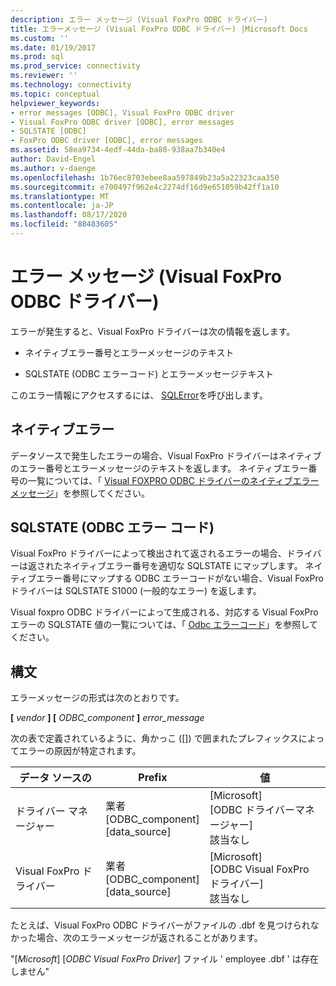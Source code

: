 ```yaml
---
description: エラー メッセージ (Visual FoxPro ODBC ドライバー)
title: エラーメッセージ (Visual FoxPro ODBC ドライバー) |Microsoft Docs
ms.custom: ''
ms.date: 01/19/2017
ms.prod: sql
ms.prod_service: connectivity
ms.reviewer: ''
ms.technology: connectivity
ms.topic: conceptual
helpviewer_keywords:
- error messages [ODBC], Visual FoxPro ODBC driver
- Visual FoxPro ODBC driver [ODBC], error messages
- SQLSTATE [ODBC]
- FoxPro ODBC driver [ODBC], error messages
ms.assetid: 58ea9734-4edf-44da-ba80-938aa7b340e4
author: David-Engel
ms.author: v-daenge
ms.openlocfilehash: 1b76ec8703ebee8aa597849b23a5a22323caa350
ms.sourcegitcommit: e700497f962e4c2274df16d9e651059b42ff1a10
ms.translationtype: MT
ms.contentlocale: ja-JP
ms.lasthandoff: 08/17/2020
ms.locfileid: "88483605"
---
```

# <a name="error-messages-visual-foxpro-odbc-driver"></a>エラー メッセージ (Visual FoxPro ODBC ドライバー)
エラーが発生すると、Visual FoxPro ドライバーは次の情報を返します。  
  
-   ネイティブエラー番号とエラーメッセージのテキスト  
  
-   SQLSTATE (ODBC エラーコード) とエラーメッセージテキスト  
  
 このエラー情報にアクセスするには、 [SQLError](../../odbc/microsoft/sqlerror-visual-foxpro-odbc-driver.md)を呼び出します。  
  
## <a name="native-errors"></a>ネイティブエラー  
 データソースで発生したエラーの場合、Visual FoxPro ドライバーはネイティブのエラー番号とエラーメッセージのテキストを返します。 ネイティブエラー番号の一覧については、「 [Visual FOXPRO ODBC ドライバーのネイティブエラーメッセージ](../../odbc/microsoft/visual-foxpro-odbc-driver-native-error-messages.md)」を参照してください。  
  
## <a name="sqlstate-odbc-error-codes"></a>SQLSTATE (ODBC エラー コード)  
 Visual FoxPro ドライバーによって検出されて返されるエラーの場合、ドライバーは返されたネイティブエラー番号を適切な SQLSTATE にマップします。 ネイティブエラー番号にマップする ODBC エラーコードがない場合、Visual FoxPro ドライバーは SQLSTATE S1000 (一般的なエラー) を返します。  
  
 Visual foxpro ODBC ドライバーによって生成される、対応する Visual FoxPro エラーの SQLSTATE 値の一覧については、「 [Odbc エラーコード](../../odbc/microsoft/odbc-error-codes-visual-foxpro-odbc-driver.md)」を参照してください。  
  
## <a name="syntax"></a>構文  
 エラーメッセージの形式は次のとおりです。  
  
 **[** *vendor* **] [** *ODBC_component* **]** *error_message*  
  
 次の表で定義されているように、角かっこ ([]) で囲まれたプレフィックスによってエラーの原因が特定されます。  
  
|データ ソースの|Prefix|値|  
|-----------------|------------|-----------|  
|ドライバー マネージャー|業者<br />[ODBC_component]<br />[data_source]|[Microsoft]<br />[ODBC ドライバーマネージャー]<br />該当なし|  
|Visual FoxPro ドライバー|業者<br />[ODBC_component]<br />[data_source]|[Microsoft]<br />[ODBC Visual FoxPro ドライバー]<br />該当なし|  
  
 たとえば、Visual FoxPro ODBC ドライバーがファイルの .dbf を見つけられなかった場合、次のエラーメッセージが返されることがあります。  
  
 "[*Microsoft*] [*ODBC Visual FoxPro Driver*] ファイル ' employee .dbf ' は存在しません"
